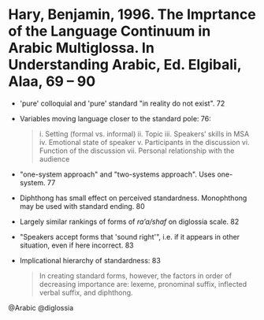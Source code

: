 # Hary, Benjamin, 1996. The Imprtance of the Language Continuum in Arabic Multiglossa. In Understanding Arabic, Ed. Elgibali, Alaa, 69 – 90

- 'pure' colloquial and 'pure' standard "in reality do not exist". 72

- Variables moving language closer to the standard pole: 76:

  > i. Setting (formal vs. informal)
  > ii. Topic
  > iii. Speakers’ skills in MSA
  > iv. Emotional state of speaker
  > v. Participants in the discussion
  > vi. Function of the discussion
  > vii. Personal relationship with the audience

- "one-system approach" and "two-systems approach". Uses one-system. 77

- Diphthong has small effect on perceived standardness. Monophthong may be used with standard ending. 80

- Largely similar rankings of forms of *ra’a/shaf* on diglossia scale. 82

- "Speakers accept forms that 'sound right'", i.e. if it appears in other situation, even if here incorrect. 83

- Implicational hierarchy of standardness: 83

  > In creating standard forms, however, the factors in order of decreasing importance are: lexeme, pronominal suffix, inflected verbal suffix, and diphthong.

@Arabic
@diglossia
